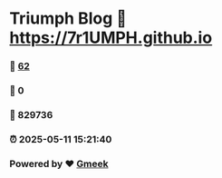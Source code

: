 # Triumph Blog :link: https://7r1UMPH.github.io 
### :page_facing_up: [62](https://7r1UMPH.github.io/tag.html) 
### :speech_balloon: 0 
### :hibiscus: 829736 
### :alarm_clock: 2025-05-11 15:21:40 
### Powered by :heart: [Gmeek](https://github.com/Meekdai/Gmeek)
